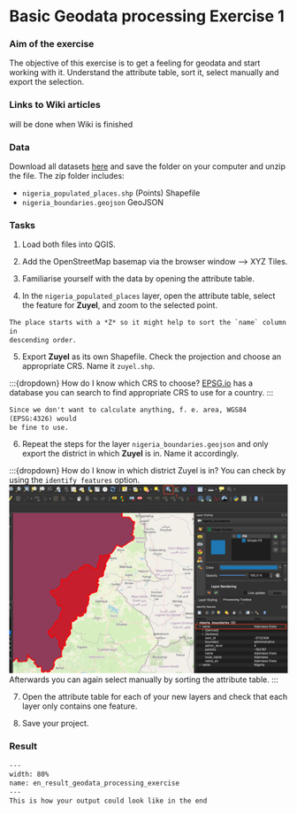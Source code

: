 # Basic Geodata processing Exercise 1 

### Aim of the exercise
The objective of this exercise is to get a feeling for geodata and start working 
with it. Understand the attribute table, sort it, select manually and export the 
selection.

### Links to Wiki articles
will be done when Wiki is finished
<!-- FIXME: add link -->

### Data
Download all datasets [here](https://nexus.heigit.org/repository/gis-training-resource-center/Modul_2/Modul_2_Exercise_1_Basic_Geodata_Processing/Modul2_Basic_Geodata_Processing_exercise.zip) 
and save the folder on your computer and unzip the file. The zip folder includes:

- `nigeria_populated_places.shp` (Points) Shapefile
- `nigeria_boundaries.geojson` GeoJSON

<!-- CLARIFY: does it matter where to download? What do these datasets 
	represent? -->

### Tasks

1. Load both files into QGIS.

2. Add the OpenStreetMap basemap via the browser window --> 
   XYZ Tiles. 

3. Familiarise yourself with the data by opening the attribute table.
<!-- CLARIFY: What sorts of things should people familiarise themselves with? -->

4. In the `nigeria_populated_places` layer, open the attribute table, select 
   the feature for **Zuyel**, and zoom to the selected point. 

```{Hint}
The place starts with a *Z* so it might help to sort the `name` column in
descending order.
```

5. Export **Zuyel** as its own Shapefile. Check the projection and choose an 
   appropriate CRS. Name it `zuyel.shp`.
  <!-- CHECK: We have previously recommended people use GPKG. Should we use that here? -->

:::{dropdown} How do I know which CRS to choose?
[EPSG.io](http://epsg.io) has a database you can search to find appropriate CRS 
to use for a country. 
:::

```{Note}
Since we don't want to calculate anything, f. e. area, WGS84 (EPSG:4326) would 
be fine to use.
```
<!-- CLARIFY: is it important to choose an appropriate CRS or should people use 
	the default? Part of this section can be removed. --> 

6. Repeat the steps for the layer `nigeria_boundaries.geojson` and only export 
the district in which **Zuyel** is in. Name it accordingly.

:::{dropdown} How do I know in which district Zuyel is in?
You can check by using the `identify features` option.
![Check district by clicking](fig/modul2_ex_nigeria_district.png)
Afterwards you can again select manually by sorting the attribute table.
:::
<!-- FIXME: Exercises should be used to test what has been shown in a section, 
	rather than introduce new functionality -->

7. Open the attribute table for each of your new layers and check that each layer 
   only contains one feature.

8. Save your project.

### Result

```{figure} /fig/en_result_geodata_processing_exercise.png
---
width: 80%
name: en_result_geodata_processing_exercise
---
This is how your output could look like in the end
```
<!-- FIXME: We have not asked people to remove the initial layers so they would 
	also show in the layers list --> 
